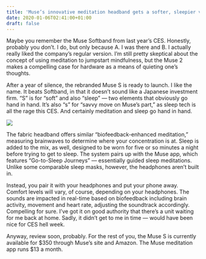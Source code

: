 ```yaml
---
title: 'Muse’s innovative meditation headband gets a softer, sleepier version'
date: 2020-01-06T02:41:00+01:00
draft: false
---
```


Maybe you remember the Muse Softband from last year’s CES. Honestly, probably you don’t. I do, but only because A. I was there and B. I actually really liked the company’s regular version. I’m still pretty skeptical about the concept of using meditation to jumpstart mindfulness, but the Muse 2 makes a compelling case for hardware as a means of quieting one’s thoughts.

After a year of silence, the rebranded Muse S is ready to launch. I like the name. It beats Softband, in that it doesn’t sound like a Japanese investment firm. “S” is for “soft” and also “sleep” — two elements that obviously go hand in hand. It’s also “s” for “savvy move on Muse’s part,” as sleep tech is all the rage this CES. And certainly meditation and sleep go hand in hand.

![](https://techcrunch.com/wp-content/uploads/2020/01/Screen-Shot-2019-12-31-at-4.40.11-PM.png)

The fabric headband offers similar “biofeedback-enhanced meditation,” measuring brainwaves to determine where your concentration is at. Sleep is added to the mix, as well, designed to be worn for five or so minutes a night before trying to get to sleep. The system pairs up with the Muse app, which features “Go-to-Sleep Journeys” — essentially guided sleep meditations. Unlike some comparable sleep masks, however, the headphones aren’t built in.

Instead, you pair it with your headphones and put your phone away. Comfort levels will vary, of course, depending on your headphones. The sounds are impacted in real-time based on biofeedback including brain activity, movement and heart rate, adjusting the soundtrack accordingly. Compelling for sure. I’ve got it on good authority that there’s a unit waiting for me back at home. Sadly, it didn’t get to me in time — would have been nice for CES hell week.

Anyway, review soon, probably. For the rest of you, the Muse S is currently available for $350 through Muse’s site and Amazon. The Muse meditation app runs $13 a month.